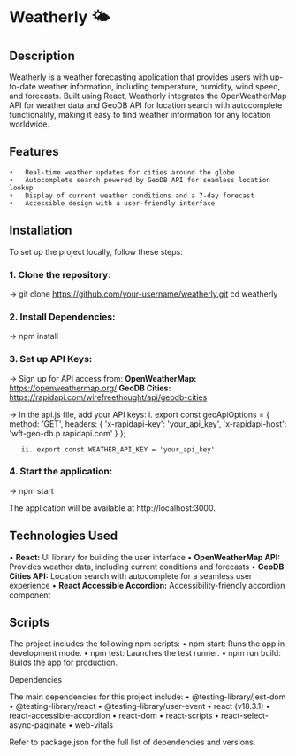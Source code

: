 # Weatherly 🌤️

## Description

Weatherly is a weather forecasting application that provides users with up-to-date weather information, including temperature, humidity, wind speed, and forecasts. Built using React, Weatherly integrates the OpenWeatherMap API for weather data and GeoDB API for location search with autocomplete functionality, making it easy to find weather information for any location worldwide.

## Features

	•	Real-time weather updates for cities around the globe
	•	Autocomplete search powered by GeoDB API for seamless location lookup
	•	Display of current weather conditions and a 7-day forecast
	•	Accessible design with a user-friendly interface

## Installation

To set up the project locally, follow these steps:

### 1.	Clone the repository:

-> git clone https://github.com/your-username/weatherly.git
cd weatherly

### 2. Install Dependencies:

-> npm install

### 3.	Set up API Keys:
-> Sign up for API access from:
        **OpenWeatherMap:** https://openweathermap.org/ 
        **GeoDB Cities:** https://rapidapi.com/wirefreethought/api/geodb-cities

-> In the api.js file, add your API keys:
       i. export const geoApiOptions = {
	        method: 'GET',
	        headers: {
		          'x-rapidapi-key': 'your_api_key',
		          'x-rapidapi-host': 'wft-geo-db.p.rapidapi.com'
	          }
       };

       ii. export const WEATHER_API_KEY = 'your_api_key'

### 4.	Start the application:

-> npm start

The application will be available at http://localhost:3000.


## Technologies Used

  • **React:** UI library for building the user interface
	• **OpenWeatherMap API:** Provides weather data, including current conditions and forecasts
	•	**GeoDB Cities API:** Location search with autocomplete for a seamless user experience
	•	**React Accessible Accordion:** Accessibility-friendly accordion component

## Scripts

The project includes the following npm scripts:
	•	npm start: Runs the app in development mode.
	•	npm test: Launches the test runner.
	•	npm run build: Builds the app for production.

Dependencies

The main dependencies for this project include:
	•	@testing-library/jest-dom
	•	@testing-library/react
	•	@testing-library/user-event
	•	react (v18.3.1)
	•	react-accessible-accordion
	•	react-dom
	•	react-scripts
	•	react-select-async-paginate
	•	web-vitals

Refer to package.json for the full list of dependencies and versions.
